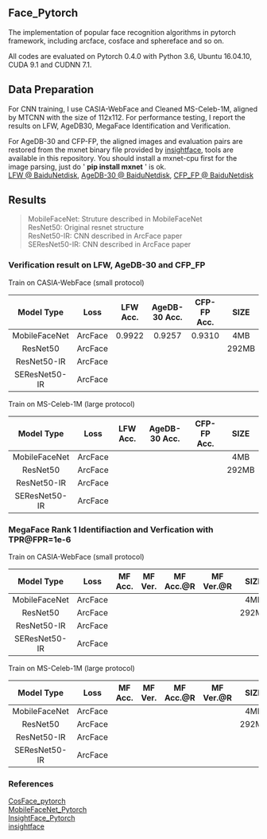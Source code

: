 ## Face_Pytorch
The implementation of  popular face recognition algorithms in pytorch framework, including arcface, cosface and sphereface and so on.

All codes are evaluated on Pytorch 0.4.0 with Python 3.6, Ubuntu 16.04.10, CUDA 9.1 and CUDNN 7.1.


## Data Preparation
For CNN training, I use CASIA-WebFace and Cleaned MS-Celeb-1M, aligned by MTCNN with the size of 112x112.  For performance testing, I report the results on LFW, AgeDB30, MegaFace Identification and Verification.

For AgeDB-30 and CFP-FP, the aligned images and evaluation pairs are restored from the mxnet binary file provided by [insightface](https://github.com/deepinsight/insightface), tools are available in this repository. You should install a mxnet-cpu first for the image parsing, just do ' **pip install mxnet** ' is ok.  
[LFW @ BaiduNetdisk](https://pan.baidu.com/s/1Rue4FBmGvdGMPkyy2ZqcdQ),   [AgeDB-30 @ BaiduNetdisk](https://pan.baidu.com/s/1sdw1lO5JfP6Ja99O7zprUg),   [CFP_FP @ BaiduNetdisk](https://pan.baidu.com/s/1gyFAAy427weUd2G-ozMgEg)

## Results
> MobileFaceNet: Struture described in MobileFaceNet  
> ResNet50: Original resnet structure  
> ResNet50-IR: CNN described in ArcFace paper  
> SEResNet50-IR: CNN described in ArcFace paper 
### Verification result on LFW, AgeDB-30 and CFP_FP
Train on CASIA-WebFace (small protocol)

  Model Type    |   Loss    | LFW Acc. | AgeDB-30 Acc.| CFP-FP Acc. |  SIZE 
:--------------:|:---------:|:--------:|:------------:|:-----------:|:------:|
MobileFaceNet   |  ArcFace  |  0.9922  |    0.9257    |   0.9310    |  4MB
ResNet50        |  ArcFace  |          |              |             | 292MB 
ResNet50-IR     |  ArcFace  |          |              |             |         
SEResNet50-IR   |  ArcFace  |          |              |             |         

Train on MS-Celeb-1M (large protocol) 

  Model Type    |   Loss    | LFW Acc. | AgeDB-30 Acc.| CFP-FP Acc. |  SIZE 
:--------------:|:---------:|:--------:|:------------:|:-----------:|:------:|
MobileFaceNet   |  ArcFace  |          |              |             |  4MB
ResNet50        |  ArcFace  |          |              |             | 292MB 
ResNet50-IR     |  ArcFace  |          |              |             |         
SEResNet50-IR   |  ArcFace  |          |              |             |        

### MegaFace Rank 1 Identifiaction and Verfication with TPR@FPR=1e-6
Train on CASIA-WebFace (small protocol) 

  Model Type    |   Loss    | MF Acc. | MF Ver. | MF Acc.@R | MF Ver.@R |  SIZE 
:--------------:|:---------:|:-------:|:-------:|:---------:|:---------:|:-----:
MobileFaceNet   |  ArcFace  |         |         |           |           |  4MB
ResNet50        |  ArcFace  |         |         |           |           | 292MB 
ResNet50-IR     |  ArcFace  |         |         |           |           |
SEResNet50-IR   |  ArcFace  |         |         |           |           |

Train on MS-Celeb-1M (large protocol)

  Model Type    |   Loss    | MF Acc. | MF Ver. | MF Acc.@R | MF Ver.@R |  SIZE 
:--------------:|:---------:|:-------:|:-------:|:---------:|:---------:|:-----:
MobileFaceNet   |  ArcFace  |         |         |           |           |  4MB
ResNet50        |  ArcFace  |         |         |           |           | 292MB 
ResNet50-IR     |  ArcFace  |         |         |           |           |
SEResNet50-IR   |  ArcFace  |         |         |           |           |


### References
[CosFace_pytorch](https://github.com/MuggleWang/CosFace_pytorch)  
[MobileFaceNet_Pytorch](https://github.com/Xiaoccer/MobileFaceNet_Pytorch)  
[InsightFace_Pytorch](https://github.com/TreB1eN/InsightFace_Pytorch)  
[insightface](https://github.com/deepinsight/insightface)